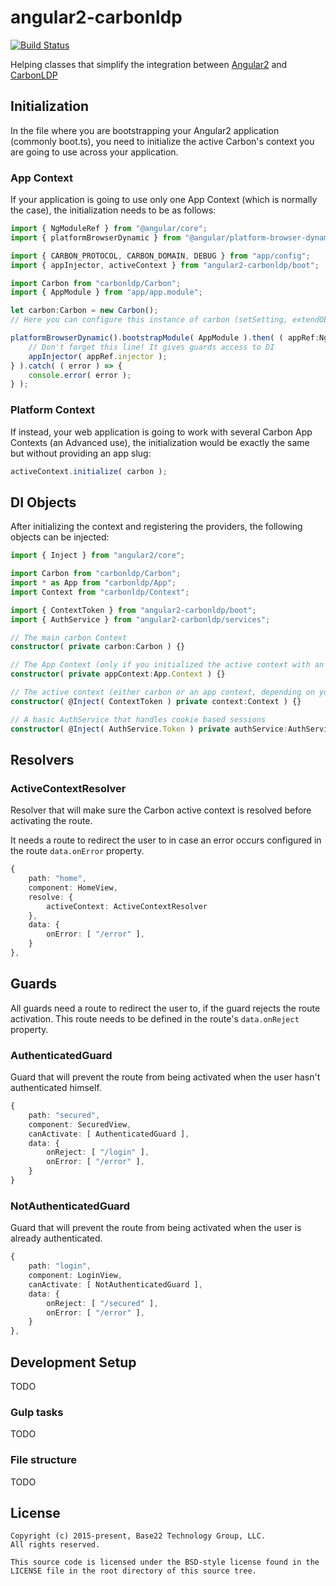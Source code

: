 # angular2-carbonldp

[![Build Status](https://travis-ci.org/CarbonLDP/angular2-carbonldp.svg?branch=master)](https://travis-ci.org/CarbonLDP/angular2-carbonldp)

Helping classes that simplify the integration between [Angular2](https://angular.io/) and [CarbonLDP](https://carbonldp.com/)

## Initialization
In the file where you are bootstrapping your Angular2 application (commonly boot.ts),
you need to initialize the active Carbon's context you are going to use across your application.

### App Context
If your application is going to use only one App Context (which is normally the case),
the initialization needs to be as follows:

```typescript
import { NgModuleRef } from "@angular/core";
import { platformBrowserDynamic } from "@angular/platform-browser-dynamic";

import { CARBON_PROTOCOL, CARBON_DOMAIN, DEBUG } from "app/config";
import { appInjector, activeContext } from "angular2-carbonldp/boot";

import Carbon from "carbonldp/Carbon";
import { AppModule } from "app/app.module";

let carbon:Carbon = new Carbon();
// Here you can configure this instance of carbon (setSetting, extendObjectSchema, etc.)

platformBrowserDynamic().bootstrapModule( AppModule ).then( ( appRef:NgModuleRef<AppModule> ) => {
    // Don't forget this line! It gives guards access to DI
	appInjector( appRef.injector );
} ).catch( ( error ) => {
	console.error( error );
} );
```

### Platform Context
If instead, your web application is going to work with several Carbon App Contexts
(an Advanced use), the initialization would be exactly the same but without providing an app slug:

```typescript
activeContext.initialize( carbon );
```

## DI Objects
After initializing the context and registering the providers, the following objects can be injected:

```typescript
import { Inject } from "angular2/core";

import Carbon from "carbonldp/Carbon";
import * as App from "carbonldp/App";
import Context from "carbonldp/Context";

import { ContextToken } from "angular2-carbonldp/boot";
import { AuthService } from "angular2-carbonldp/services";

// The main carbon Context
constructor( private carbon:Carbon ) {}

// The App Context (only if you initialized the active context with an app slug!)
constructor( private appContext:App.Context ) {}

// The active context (either carbon or an app context, depending on your initialization).
constructor( @Inject( ContextToken ) private context:Context ) {}

// A basic AuthService that handles cookie based sessions
constructor( @Inject( AuthService.Token ) private authService:AuthService.Class ) {}
```

## Resolvers

### ActiveContextResolver
Resolver that will make sure the Carbon active context is resolved before activating the route.

It needs a route to redirect the user to in case an error occurs configured in the route `data.onError` property.
```typescript
{
    path: "home",
    component: HomeView,
    resolve: {
        activeContext: ActiveContextResolver
    },
    data: {
        onError: [ "/error" ],
    }
},
```

## Guards
All guards need a route to redirect the user to, if the guard rejects the route activation. This route needs to be
defined in the route's `data.onReject` property.

### AuthenticatedGuard
Guard that will prevent the route from being activated when the user hasn't authenticated himself.

```typescript
{
    path: "secured",
    component: SecuredView,
    canActivate: [ AuthenticatedGuard ],
    data: {
        onReject: [ "/login" ],
        onError: [ "/error" ],
    }
}
```

### NotAuthenticatedGuard
Guard that will prevent the route from being activated when the user is already authenticated.
```typescript
{
    path: "login",
    component: LoginView,
    canActivate: [ NotAuthenticatedGuard ],
    data: {
        onReject: [ "/secured" ],
        onError: [ "/error" ],
    }
},
```

## Development Setup
TODO

### Gulp tasks
TODO

### File structure
TODO

## License

	Copyright (c) 2015-present, Base22 Technology Group, LLC.
	All rights reserved.

	This source code is licensed under the BSD-style license found in the
	LICENSE file in the root directory of this source tree.
